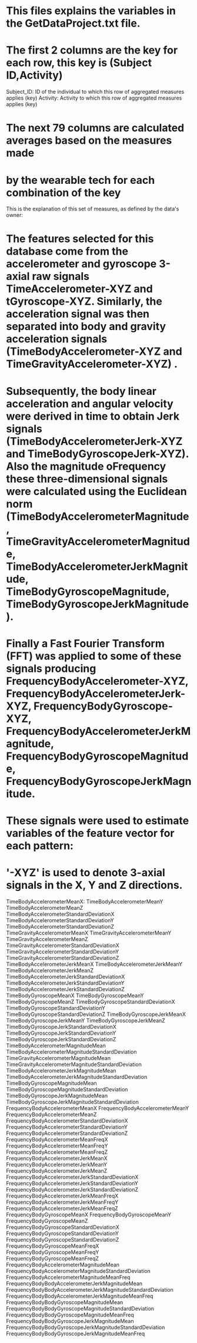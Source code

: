 # This files explains the variables in the GetDataProject.txt file.

# The first 2 columns are the key for each row, this key is (Subject ID,Activity)

Subject_ID: ID of the individual to which this row of aggregated measures applies (key)
Activity: Activity to which this row of aggregated measures applies (key)

# The next 79 columns are calculated averages based on the measures made 
# by the wearable tech for each combination of the key

This is the explanation of this set of measures, as defined by the data's owner:

# The features selected for this database come from the accelerometer and gyroscope 3-axial raw signals TimeAccelerometer-XYZ and tGyroscope-XYZ. Similarly, the acceleration signal was then separated into body and gravity acceleration signals (TimeBodyAccelerometer-XYZ and TimeGravityAccelerometer-XYZ) . 

# Subsequently, the body linear acceleration and angular velocity were derived in time to obtain Jerk signals (TimeBodyAccelerometerJerk-XYZ and TimeBodyGyroscopeJerk-XYZ). Also the magnitude oFrequency these three-dimensional signals were calculated using the Euclidean norm (TimeBodyAccelerometerMagnitude, TimeGravityAccelerometerMagnitude, TimeBodyAccelerometerJerkMagnitude, TimeBodyGyroscopeMagnitude, TimeBodyGyroscopeJerkMagnitude). 

# Finally a Fast Fourier Transform (FFT) was applied to some of these signals producing FrequencyBodyAccelerometer-XYZ, FrequencyBodyAccelerometerJerk-XYZ, FrequencyBodyGyroscope-XYZ, FrequencyBodyAccelerometerJerkMagnitude, FrequencyBodyGyroscopeMagnitude, FrequencyBodyGyroscopeJerkMagnitude. 

# These signals were used to estimate variables of the feature vector for each pattern:  
# '-XYZ' is used to denote 3-axial signals in the X, Y and Z directions.

TimeBodyAccelerometerMeanX: 
TimeBodyAccelerometerMeanY
TimeBodyAccelerometerMeanZ
TimeBodyAccelerometerStandardDeviationX
TimeBodyAccelerometerStandardDeviationY
TimeBodyAccelerometerStandardDeviationZ
TimeGravityAccelerometerMeanX
TimeGravityAccelerometerMeanY
TimeGravityAccelerometerMeanZ
TimeGravityAccelerometerStandardDeviationX
TimeGravityAccelerometerStandardDeviationY
TimeGravityAccelerometerStandardDeviationZ
TimeBodyAccelerometerJerkMeanX
TimeBodyAccelerometerJerkMeanY
TimeBodyAccelerometerJerkMeanZ
TimeBodyAccelerometerJerkStandardDeviationX
TimeBodyAccelerometerJerkStandardDeviationY
TimeBodyAccelerometerJerkStandardDeviationZ
TimeBodyGyroscopeMeanX
TimeBodyGyroscopeMeanY
TimeBodyGyroscopeMeanZ
TimeBodyGyroscopeStandardDeviationX
TimeBodyGyroscopeStandardDeviationY
TimeBodyGyroscopeStandardDeviationZ
TimeBodyGyroscopeJerkMeanX
TimeBodyGyroscopeJerkMeanY
TimeBodyGyroscopeJerkMeanZ
TimeBodyGyroscopeJerkStandardDeviationX
TimeBodyGyroscopeJerkStandardDeviationY
TimeBodyGyroscopeJerkStandardDeviationZ
TimeBodyAccelerometerMagnitudeMean
TimeBodyAccelerometerMagnitudeStandardDeviation
TimeGravityAccelerometerMagnitudeMean
TimeGravityAccelerometerMagnitudeStandardDeviation
TimeBodyAccelerometerJerkMagnitudeMean
TimeBodyAccelerometerJerkMagnitudeStandardDeviation
TimeBodyGyroscopeMagnitudeMean
TimeBodyGyroscopeMagnitudeStandardDeviation
TimeBodyGyroscopeJerkMagnitudeMean
TimeBodyGyroscopeJerkMagnitudeStandardDeviation
FrequencyBodyAccelerometerMeanX
FrequencyBodyAccelerometerMeanY
FrequencyBodyAccelerometerMeanZ
FrequencyBodyAccelerometerStandardDeviationX
FrequencyBodyAccelerometerStandardDeviationY
FrequencyBodyAccelerometerStandardDeviationZ
FrequencyBodyAccelerometerMeanFreqX
FrequencyBodyAccelerometerMeanFreqY
FrequencyBodyAccelerometerMeanFreqZ
FrequencyBodyAccelerometerJerkMeanX
FrequencyBodyAccelerometerJerkMeanY
FrequencyBodyAccelerometerJerkMeanZ
FrequencyBodyAccelerometerJerkStandardDeviationX
FrequencyBodyAccelerometerJerkStandardDeviationY
FrequencyBodyAccelerometerJerkStandardDeviationZ
FrequencyBodyAccelerometerJerkMeanFreqX
FrequencyBodyAccelerometerJerkMeanFreqY
FrequencyBodyAccelerometerJerkMeanFreqZ
FrequencyBodyGyroscopeMeanX
FrequencyBodyGyroscopeMeanY
FrequencyBodyGyroscopeMeanZ
FrequencyBodyGyroscopeStandardDeviationX
FrequencyBodyGyroscopeStandardDeviationY
FrequencyBodyGyroscopeStandardDeviationZ
FrequencyBodyGyroscopeMeanFreqX
FrequencyBodyGyroscopeMeanFreqY
FrequencyBodyGyroscopeMeanFreqZ
FrequencyBodyAccelerometerMagnitudeMean
FrequencyBodyAccelerometerMagnitudeStandardDeviation
FrequencyBodyAccelerometerMagnitudeMeanFreq
FrequencyBodyBodyAccelerometerJerkMagnitudeMean
FrequencyBodyBodyAccelerometerJerkMagnitudeStandardDeviation
FrequencyBodyBodyAccelerometerJerkMagnitudeMeanFreq
FrequencyBodyBodyGyroscopeMagnitudeMean
FrequencyBodyBodyGyroscopeMagnitudeStandardDeviation
FrequencyBodyBodyGyroscopeMagnitudeMeanFreq
FrequencyBodyBodyGyroscopeJerkMagnitudeMean
FrequencyBodyBodyGyroscopeJerkMagnitudeStandardDeviation
FrequencyBodyBodyGyroscopeJerkMagnitudeMeanFreq
